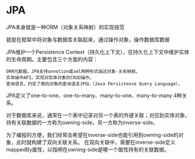 # JPA
JPA本身就是一种ORM（对象关系映射）的实现规范

就是在框架中将对象与数据库关联起来，通过操作对象，操作数据库数据

JPA维护一个Persistence Context（持久化上下文），在持久化上下文中维护实体的生命周期。主要包含三个方面的内容：

    ORM元数据。JPA支持annotion或xml两种形式描述对象-关系映射。
    实体操作API。实现对实体对象的CRUD操作。
    查询语言。约定了面向对象的查询语言JPQL（Java Persistence Query Language）。
    
JPA定义了one-to-one、one-to-many、many-to-one、many-to-many 4种关系。

对于数据库来说，通常在一个表中记录对另一个表的外键关联；对应到实体对象，持有关联数据的一方称为owning-side，另一方称为inverse-side。

为了编程的方便，我们经常会希望在inverse-side也能引用到owning-side的对象，此时就构建了双向关联关系。 在双向关联中，需要在inverse-side定义mappedBy属性，以指明在owning-side是哪一个属性持有的关联数据。
